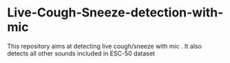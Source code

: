 # Live-Cough-Sneeze-detection-with-mic
This repository aims at detecting live cough/sneeze with mic . It also detects all other sounds included in ESC-50 dataset
